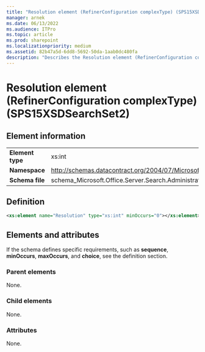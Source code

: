 ```yaml
---
title: "Resolution element (RefinerConfiguration complexType) (SPS15XSDSearchSet2)"
manager: arnek
ms.date: 06/13/2022
ms.audience: ITPro
ms.topic: article
ms.prod: sharepoint
ms.localizationpriority: medium
ms.assetid: 82b47a5d-6dd8-5692-50da-1aab0dc480fa
description: "Describes the Resolution element (RefinerConfiguration complexType) (SPS15XSDSearchSet2). If the schema defines specific requirements, see the Definition section."
---
```


# Resolution element (RefinerConfiguration complexType) (SPS15XSDSearchSet2)

 
  
## Element information

|||
|:-----|:-----|
|**Element type**|xs:int |
|**Namespace**|http://schemas.datacontract.org/2004/07/Microsoft.Office.Server.Search.Administration |
|**Schema file**|schema_Microsoft.Office.Server.Search.Administration.xsd |
   
## Definition

```XML
<xs:element name="Resolution" type="xs:int" minOccurs="0"></xs:element>

```

## Elements and attributes

If the schema defines specific requirements, such as **sequence**, **minOccurs**, **maxOccurs**, and **choice**, see the definition section. 
  
### Parent elements

None.
  
### Child elements

None.
  
### Attributes

None.
  

